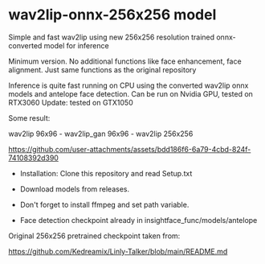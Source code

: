 # wav2lip-onnx-256x256 model
Simple and fast wav2lip using new 256x256 resolution trained onnx-converted model for inference

Minimum version. No additional functions like face enhancement, face alignment. Just same functions as the original repository

Inference is quite fast running on CPU using the converted wav2lip onnx models and antelope face detection. Can be run on Nvidia GPU, tested on RTX3060 Update: tested on GTX1050

Some result:

wav2lip 96x96  -  wav2lip_gan 96x96  -  wav2lip 256x256

https://github.com/user-attachments/assets/bdd186f6-6a79-4cbd-824f-74108392d390

* Installation: Clone this repository and read Setup.txt

* Download models from releases.

* Don't forget to install ffmpeg and set path variable.

* Face detection checkpoint already in insightface_func/models/antelope

Original 256x256 pretrained checkpoint taken from:

https://github.com/Kedreamix/Linly-Talker/blob/main/README.md


